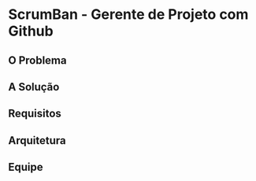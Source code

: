 # ScrumBan - Gerente de Projeto com Github

## O Problema

## A Solução

## Requisitos

## Arquitetura

## Equipe